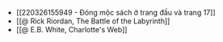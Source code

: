 - [[220326155949 - Đóng mộc sách ở trang đầu và trang 17]]
- [[@ Rick Riordan, The Battle of the Labyrinth]]
- [[@ E.B. White, Charlotte's Web]]
